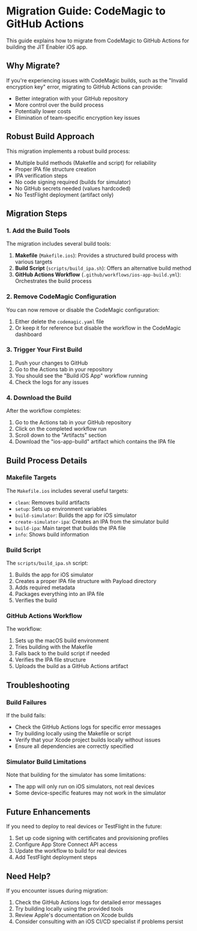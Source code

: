 # Migration Guide: CodeMagic to GitHub Actions

This guide explains how to migrate from CodeMagic to GitHub Actions for building the JIT Enabler iOS app.

## Why Migrate?

If you're experiencing issues with CodeMagic builds, such as the "Invalid encryption key" error, migrating to GitHub Actions can provide:
- Better integration with your GitHub repository
- More control over the build process
- Potentially lower costs
- Elimination of team-specific encryption key issues

## Robust Build Approach

This migration implements a robust build process:
- Multiple build methods (Makefile and script) for reliability
- Proper IPA file structure creation
- IPA verification steps
- No code signing required (builds for simulator)
- No GitHub secrets needed (values hardcoded)
- No TestFlight deployment (artifact only)

## Migration Steps

### 1. Add the Build Tools

The migration includes several build tools:

1. **Makefile** (`Makefile.ios`): Provides a structured build process with various targets
2. **Build Script** (`scripts/build_ipa.sh`): Offers an alternative build method
3. **GitHub Actions Workflow** (`.github/workflows/ios-app-build.yml`): Orchestrates the build process

### 2. Remove CodeMagic Configuration

You can now remove or disable the CodeMagic configuration:

1. Either delete the `codemagic.yaml` file
2. Or keep it for reference but disable the workflow in the CodeMagic dashboard

### 3. Trigger Your First Build

1. Push your changes to GitHub
2. Go to the Actions tab in your repository
3. You should see the "Build iOS App" workflow running
4. Check the logs for any issues

### 4. Download the Build

After the workflow completes:
1. Go to the Actions tab in your GitHub repository
2. Click on the completed workflow run
3. Scroll down to the "Artifacts" section
4. Download the "ios-app-build" artifact which contains the IPA file

## Build Process Details

### Makefile Targets

The `Makefile.ios` includes several useful targets:

- `clean`: Removes build artifacts
- `setup`: Sets up environment variables
- `build-simulator`: Builds the app for iOS simulator
- `create-simulator-ipa`: Creates an IPA from the simulator build
- `build-ipa`: Main target that builds the IPA file
- `info`: Shows build information

### Build Script

The `scripts/build_ipa.sh` script:

1. Builds the app for iOS simulator
2. Creates a proper IPA file structure with Payload directory
3. Adds required metadata
4. Packages everything into an IPA file
5. Verifies the build

### GitHub Actions Workflow

The workflow:

1. Sets up the macOS build environment
2. Tries building with the Makefile
3. Falls back to the build script if needed
4. Verifies the IPA file structure
5. Uploads the build as a GitHub Actions artifact

## Troubleshooting

### Build Failures

If the build fails:
- Check the GitHub Actions logs for specific error messages
- Try building locally using the Makefile or script
- Verify that your Xcode project builds locally without issues
- Ensure all dependencies are correctly specified

### Simulator Build Limitations

Note that building for the simulator has some limitations:
- The app will only run on iOS simulators, not real devices
- Some device-specific features may not work in the simulator

## Future Enhancements

If you need to deploy to real devices or TestFlight in the future:
1. Set up code signing with certificates and provisioning profiles
2. Configure App Store Connect API access
3. Update the workflow to build for real devices
4. Add TestFlight deployment steps

## Need Help?

If you encounter issues during migration:
1. Check the GitHub Actions logs for detailed error messages
2. Try building locally using the provided tools
3. Review Apple's documentation on Xcode builds
4. Consider consulting with an iOS CI/CD specialist if problems persist